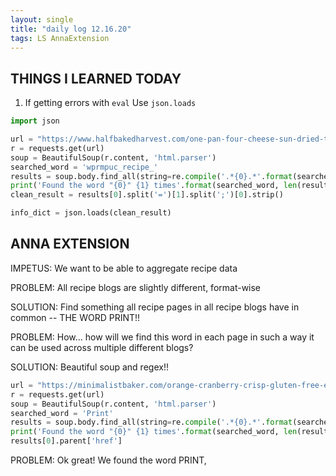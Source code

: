 ```yaml
---
layout: single
title: "daily log 12.16.20"
tags: LS AnnaExtension
---
```


## THINGS I LEARNED TODAY

1. If getting errors with `eval` Use `json.loads`


```python
import json

url = "https://www.halfbakedharvest.com/one-pan-four-cheese-sun-dried-tomato-and-spinach-drunken-pasta-bake/"
r = requests.get(url)
soup = BeautifulSoup(r.content, 'html.parser')
searched_word = 'wprmpuc_recipe_'
results = soup.body.find_all(string=re.compile('.*{0}.*'.format(searched_word)), recursive=True)
print('Found the word "{0}" {1} times'.format(searched_word, len(results)))
clean_result = results[0].split('=')[1].split(';')[0].strip()

info_dict = json.loads(clean_result)

```

## ANNA EXTENSION

IMPETUS: 
We want to be able to aggregate recipe data

PROBLEM: 
All recipe blogs are slightly different, format-wise

SOLUTION: 
Find something all recipe pages in all recipe blogs have in common -- THE WORD PRINT!!

PROBLEM:
How... how will we find this word in each page in such a way it can be used across multiple different blogs?

SOLUTION:
Beautiful soup and regex!!


```python
url = "https://minimalistbaker.com/orange-cranberry-crisp-gluten-free-easy/"
r = requests.get(url)
soup = BeautifulSoup(r.content, 'html.parser')
searched_word = 'Print'
results = soup.body.find_all(string=re.compile('.*{0}.*'.format(searched_word)), recursive=True)
print('Found the word "{0}" {1} times'.format(searched_word, len(results)))
results[0].parent['href']

```
PROBLEM:
Ok great! We found the word PRINT, 